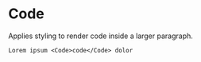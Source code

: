 Code
====

      
Applies styling to render code inside a larger paragraph.

```
Lorem ipsum <Code>code</Code> dolor
```
